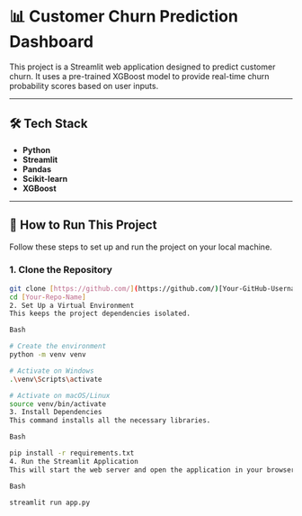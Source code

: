 # 📊 Customer Churn Prediction Dashboard

This project is a Streamlit web application designed to predict customer churn. It uses a pre-trained XGBoost model to provide real-time churn probability scores based on user inputs.

---

## 🛠️ Tech Stack

- **Python**
- **Streamlit**
- **Pandas**
- **Scikit-learn**
- **XGBoost**

---

## 🚀 How to Run This Project

Follow these steps to set up and run the project on your local machine.

### 1. Clone the Repository
```bash
git clone [https://github.com/](https://github.com/)[Your-GitHub-Username]/[Your-Repo-Name].git
cd [Your-Repo-Name]
2. Set Up a Virtual Environment
This keeps the project dependencies isolated.

Bash

# Create the environment
python -m venv venv

# Activate on Windows
.\venv\Scripts\activate

# Activate on macOS/Linux
source venv/bin/activate
3. Install Dependencies
This command installs all the necessary libraries.

Bash

pip install -r requirements.txt
4. Run the Streamlit Application
This will start the web server and open the application in your browser.

Bash

streamlit run app.py
